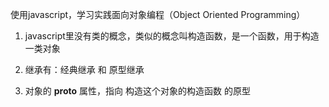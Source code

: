 使用javascript，学习实践面向对象编程（Object Oriented Programming）

1. javascript里没有类的概念，类似的概念叫构造函数，是一个函数，用于构造一类对象

2. 继承有：经典继承 和 原型继承

3. 对象的 __proto__ 属性，指向 构造这个对象的构造函数 的原型